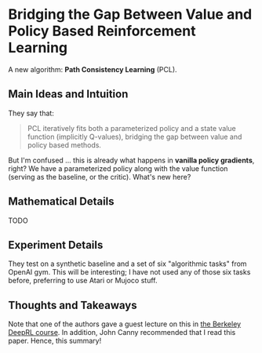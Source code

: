 # Bridging the Gap Between Value and Policy Based Reinforcement Learning

A new algorithm: **Path Consistency Learning** (PCL).


## Main Ideas and Intuition

They say that:

> PCL iteratively fits both a parameterized policy and a state value function
> (implicitly Q-values), bridging the gap between value and policy based
> methods.

But I'm confused ... this is already what happens in **vanilla policy
gradients**, right? We have a parameterized policy along with the value function
(serving as the baseline, or the critic). What's new here?


## Mathematical Details

TODO


## Experiment Details

They test on a synthetic baseline and a set of six "algorithmic tasks" from
OpenAI gym. This will be interesting; I have not used any of those six tasks
before, preferring to use Atari or Mujoco stuff.


## Thoughts and Takeaways

Note that one of the authors gave a guest lecture on this in [the Berkeley
DeepRL course][1]. In addition, John Canny recommended that I read this paper.
Hence, this summary!

[1]:http://rll.berkeley.edu/deeprlcourse/

